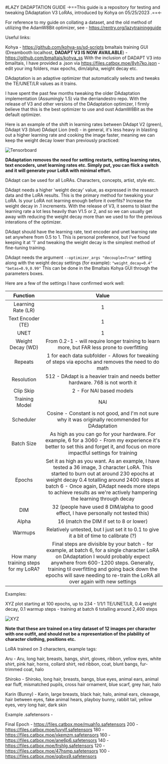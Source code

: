 #LAZY DADAPTATION GUIDE
->==This guide is a repository for testing and tweaking DAdaptation V3 LoRAs, introduced by Kohya on 05/25/2023 .==<-


For reference to my guide on collating a dataset, and the old method of utilizing the AdamW8Bit optimizer, see - https://rentry.org/lazytrainingguide

Useful links:

Kohya - https://github.com/kohya-ss/sd-scripts
bmaltais training GUI (Dreambooth localhost, **DADAPT V3 IS NOW AVAILABLE**) - https://github.com/bmaltais/kohya_ss
With the inclusion of DADAPT V3 into bmailtais, I have provided a .json via https://files.catbox.moe/8yh7ko.json - edit your img folders, max epochs, dim/alpha, weight decay etc.

DAdaptation is an adaptive optimizer that automatically selects and tweaks the TE/UNET/LR values as it trains.

I have spent the past few months tweaking the older DAdaptation implementation (Assumingly 1.5) via the derriandestro repo. With the release of V3 and other versions of the DAdaptation optimizer, I firmly believe that this is the best optimizer to use and oust AdamW8Bit as the default optimizer.

Here is an example of the shift in learning rates between DAdapt V2 (green), DAdapt V3 (blue) DAdapt Lion (red) - in general, it's less heavy in blasting out a higher learning rate and cooking the image faster, meaning we can keep the weight decay lower than previously practiced:
 
![Tensorboard](https://i.imgur.com/CKY6cMI.png)

**DAdaptation removes the need for setting restarts, setting learning rates, text encoders, unet learning rates etc. Simply put, you can flick a switch and it will generate your LoRA with minimal effort.**

DAdapt can be used for all LoRAs. Characters, concepts, artist, style etc.

DAdapt needs a higher 'weight decay' value, as expressed in the research data and the LoRA results. This is the primary method for tweaking your LoRA. Is your LoRA not learning enough before it overfits? Increase the weight decay in .1 increments. With the release of V3, it seems to blast the learning rate a lot less heavily than V1.5 or 2, and so we can usually get away with reducing the weight decay more than we used to for the previous interations of the optimizer.

DAdapt should have the learning rate, text encoder and unet learning rate set anywhere from 0.5 to 1. This is personal preference, but I've found keeping it at '1' and tweaking the weight decay is the simplest method of fine-tuning training.

DAdapt needs the argument `--optimizer_args "decouple=True"` setting along with the weight decay settings (for example): `"weight_decay=0.4" "betas=0.9,0.99"` 
This can be done in the Bmaltais Kohya GUI through the parameters boxes. 

Here are a few of the settings I have confirmed work well:

Function | Value
:-:| :-:
Learning Rate (LR)|1
Text Encoder (TE)|1
UNET|1
Weight Decay (WD)|From 0.2-1 - will require longer training to learn more, but FAR less prone to overfitting
Repeats|1 for each data subfolder - Allows for tweaking of steps via epochs and removes the need to do math
Resolution|512 - DAdapt is a heavier train and needs better hardware. 768 is not worth it
Clip Skip|2 - For NAI based models
Training Model|NAI	
Scheduler|Cosine - Constant is not good, and I'm not sure why it was originally recommended for DAdaptation
Batch Size|As high as you can go for your hardware. For example, 6 for a 3060 - From my experience it's better to set this and forget it, and focus on more impactful settings for training
Epochs|Set it as high as you want. As an example, I have tested a 36 image, 3 character LoRA. This started to burn out at around 230 epochs at weight decay 0.4 totalling around 2400 steps at batch 6 - Once again, DAdapt needs more steps to achieve results as we're actively hampering the learning through decay
DIM|32 (people have used 8 DIM/alpha to good effect, I have personally not tested this)
Alpha|16 (match the DIM if set to 8 or lower)
Warmups|Relatively untested, but I just set it to 0.1 to give it a bit of time to calibrate (?)
How many training steps for my LoRA?|Final steps are divisible by your batch - for example, at batch 6, for a single character LoRA on DAdaptation I would probably expect anywhere from 600-1200 steps. Generally, training til overfitting and going back down the epochs will save needing to re-train the LoRA all over again with new settings

Examples:

XYZ plot starting at 100 epochs, up to 234 - 1/1/1 TE/UNET/LR, 0.4 weight decay, 0.1 warmup steps - training at batch 6 totalling around 2,400 steps

![XYZ](https://i.imgur.com/n7Q6xvn.jpg)

**Note that these are trained on a tiny dataset of 12 images per character with one outfit, and should not be a representation of the plability of character clothing, positions etc.**

LoRA trained on 3 characters, example tags:

Aru - Aru, long hair, breasts, bangs, shirt, gloves, ribbon, yellow eyes, white shirt, pink hair, horns, collard shirt, red ribbon, coat, blunt bangs, fur-trimmed coat, halo

Shiroko - Shiroko, long hair, breasts, bangs, blue eyes, animal ears, animal ear fluff, mismatched pupils, cross hair ornament, blue scarf, grey hair, halo

Karin (Bunny) - Karin, large breasts, black hair, halo, animal ears, cleavage, hair between eyes, fake animal hears, playboy bunny, rabbit tail, yellow eyes, very long hair, dark skin

Example .safetensors - 

Final Epoch - https://files.catbox.moe/muah1o.safetensors
200 - https://files.catbox.moe/luvylf.safetensors
180 - https://files.catbox.moe/xkemzm.safetensors
160 - https://files.catbox.moe/ane6p6.safetensors
140 - https://files.catbox.moe/frshlg.safetensors
120 - https://files.catbox.moe/47hsmp.safetensors
100 - https://files.catbox.moe/qgbxs9.safetensors